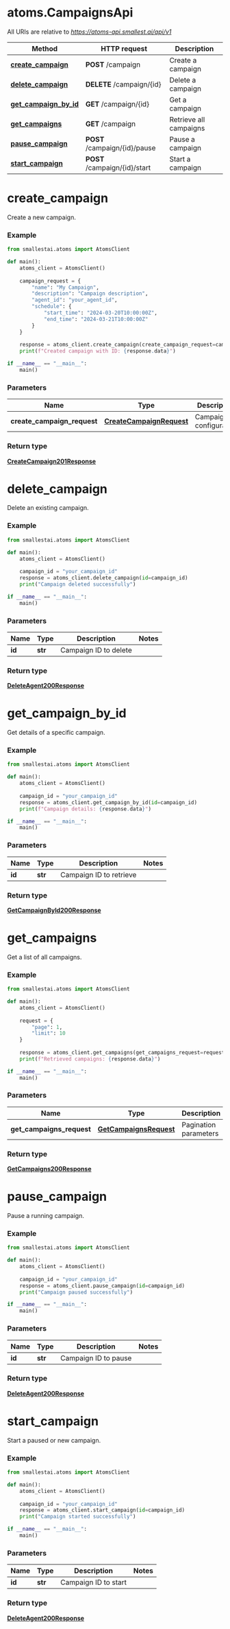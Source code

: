 # atoms.CampaignsApi

All URIs are relative to *https://atoms-api.smallest.ai/api/v1*

Method | HTTP request | Description
------------- | ------------- | -------------
[**create_campaign**](CampaignsApi.md#create_campaign) | **POST** /campaign | Create a campaign
[**delete_campaign**](CampaignsApi.md#delete_campaign) | **DELETE** /campaign/{id} | Delete a campaign
[**get_campaign_by_id**](CampaignsApi.md#get_campaign_by_id) | **GET** /campaign/{id} | Get a campaign
[**get_campaigns**](CampaignsApi.md#get_campaigns) | **GET** /campaign | Retrieve all campaigns
[**pause_campaign**](CampaignsApi.md#pause_campaign) | **POST** /campaign/{id}/pause | Pause a campaign
[**start_campaign**](CampaignsApi.md#start_campaign) | **POST** /campaign/{id}/start | Start a campaign

# **create_campaign**

Create a new campaign.

### Example

```python
from smallestai.atoms import AtomsClient

def main():
    atoms_client = AtomsClient()
    
    campaign_request = {
        "name": "My Campaign",
        "description": "Campaign description",
        "agent_id": "your_agent_id",
        "schedule": {
            "start_time": "2024-03-20T10:00:00Z",
            "end_time": "2024-03-21T10:00:00Z"
        }
    }
    
    response = atoms_client.create_campaign(create_campaign_request=campaign_request)
    print(f"Created campaign with ID: {response.data}")

if __name__ == "__main__":
    main()
```

### Parameters

Name | Type | Description  | Notes
------------- | ------------- | ------------- | -------------
**create_campaign_request** | [**CreateCampaignRequest**](./models/CreateCampaignRequest.md) | Campaign configuration | 

### Return type

[**CreateCampaign201Response**](./models/CreateCampaign201Response.md)

# **delete_campaign**

Delete an existing campaign.

### Example

```python
from smallestai.atoms import AtomsClient

def main():
    atoms_client = AtomsClient()
    
    campaign_id = "your_campaign_id"
    response = atoms_client.delete_campaign(id=campaign_id)
    print("Campaign deleted successfully")

if __name__ == "__main__":
    main()
```

### Parameters

Name | Type | Description  | Notes
------------- | ------------- | ------------- | -------------
**id** | **str** | Campaign ID to delete | 

### Return type

[**DeleteAgent200Response**](./models/DeleteAgent200Response.md)

# **get_campaign_by_id**

Get details of a specific campaign.

### Example

```python
from smallestai.atoms import AtomsClient

def main():
    atoms_client = AtomsClient()
    
    campaign_id = "your_campaign_id"
    response = atoms_client.get_campaign_by_id(id=campaign_id)
    print(f"Campaign details: {response.data}")

if __name__ == "__main__":
    main()
```

### Parameters

Name | Type | Description  | Notes
------------- | ------------- | ------------- | -------------
**id** | **str** | Campaign ID to retrieve | 

### Return type

[**GetCampaignById200Response**](./models/GetCampaignById200Response.md)

# **get_campaigns**

Get a list of all campaigns.

### Example

```python
from smallestai.atoms import AtomsClient

def main():
    atoms_client = AtomsClient()
    
    request = {
        "page": 1,
        "limit": 10
    }
    
    response = atoms_client.get_campaigns(get_campaigns_request=request)
    print(f"Retrieved campaigns: {response.data}")

if __name__ == "__main__":
    main()
```

### Parameters

Name | Type | Description  | Notes
------------- | ------------- | ------------- | -------------
**get_campaigns_request** | [**GetCampaignsRequest**](./models/GetCampaignsRequest.md) | Pagination parameters | 

### Return type

[**GetCampaigns200Response**](./models/GetCampaigns200Response.md)

# **pause_campaign**

Pause a running campaign.

### Example

```python
from smallestai.atoms import AtomsClient

def main():
    atoms_client = AtomsClient()
    
    campaign_id = "your_campaign_id"
    response = atoms_client.pause_campaign(id=campaign_id)
    print("Campaign paused successfully")

if __name__ == "__main__":
    main()
```

### Parameters

Name | Type | Description  | Notes
------------- | ------------- | ------------- | -------------
**id** | **str** | Campaign ID to pause | 

### Return type

[**DeleteAgent200Response**](./models/DeleteAgent200Response.md)

# **start_campaign**

Start a paused or new campaign.

### Example

```python
from smallestai.atoms import AtomsClient

def main():
    atoms_client = AtomsClient()
    
    campaign_id = "your_campaign_id"
    response = atoms_client.start_campaign(id=campaign_id)
    print("Campaign started successfully")

if __name__ == "__main__":
    main()
```

### Parameters

Name | Type | Description  | Notes
------------- | ------------- | ------------- | -------------
**id** | **str** | Campaign ID to start | 

### Return type

[**DeleteAgent200Response**](./models/DeleteAgent200Response.md)

